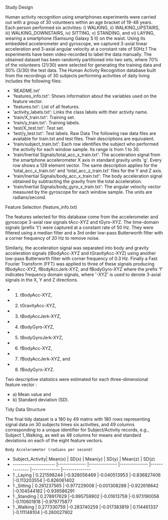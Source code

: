 Study Design

Human activity recognition using smartphones experiments were carried out with a group of 30 volunteers within an age bracket of 19-48 years. Each person performed six activities: i) WALKING, ii) WALKING_UPSTAIRS, iii) WALKING_DOWNSTAIRS, iv) SITTING, v) STANDING, and vi) LAYING, wearing a smartphone (Samsung Galaxy S II) on the waist. Using its embedded accelerometer and gyroscope, we captured 3-axial linear acceleration and 3-axial angular velocity at a constant rate of 50Hz.1
The experiments have been video-recorded to label the data manually. The obtained dataset has been randomly partitioned into two sets, where 70% of the volunteers (21/30) were selected for generating the training data and 30% (3/30) the test data. The Human Activity Recognition database built from the recordings of 30 subjects performing activities of daily living includes the following files:
- 'README.txt'
- 'features_info.txt': Shows information about the variables used on the feature vector.
- 'features.txt': List of all features.
- 'activity_labels.txt': Links the class labels with their activity name.
- 'train/X_train.txt': Training set.
- 'train/y_train.txt': Training labels.
- 'test/X_test.txt': Test set.
- 'test/y_test.txt': Test labels.
Raw Data
The following raw data files are available for train.txt and test files. Their descriptions are equivalent. 
- 'train/subject_train.txt': Each row identifies the subject who performed the activity for each window sample. Its range is from 1 to 30. 
- 'train/Inertial Signals/total_acc_x_train.txt': The acceleration signal from the smartphone accelerometer X axis in standard gravity units 'g'. Every row shows a 128 element vector. The same description applies for the 'total_acc_x_train.txt' and 'total_acc_z_train.txt' files for the Y and Z axis. 
- 'train/Inertial Signals/body_acc_x_train.txt': The body acceleration signal obtained by subtracting the gravity from the total acceleration. 
- 'train/Inertial Signals/body_gyro_x_train.txt': The angular velocity vector measured by the gyroscope for each window sample. The units are radians/second.
 
Feature Selection (feature_info.txt)

The features selected for this database come from the accelerometer and gyroscope 3-axial raw signals tAcc-XYZ and tGyro-XYZ. The time-domain signals (prefix 't') were captured at a constant rate of 50 Hz. They were filtered using a median filter and a 3rd order low-pass Butterworth filter with a corner frequency of 20 Hz to remove noise.  

Similarly, the acceleration signal was separated into body and gravity acceleration signals (tBodyAcc-XYZ and tGravityAcc-XYZ) using another low-pass Butterworth filter with corner frequency of 0.3 Hz. Finally a Fast Fourier Transform (FFT) was applied to three of these signals producing fBodyAcc-XYZ, fBodyAccJerk-XYZ, and fBodyGyro-XYZ  where the prefix  'f' indicates frequency domain signals, where '-XYZ' is used to denote 3-axial signals in the X, Y and Z directions.

- 1)	tBodyAcc-XYZ,
- 2)	tGravityAcc-XYZ,
- 3)	tBodyAccJerk-XYZ,
- 4)	tBodyGyro-XYZ,
- 5)	tBodyGyroJerk-XYZ,
- 6)	fBodyAcc-XYZ,
- 7)	fBodyAccJerk-XYZ, and
- 8)	fBodyGyro-XYZ.

Two descriptive statistics were estimated for each three-dimensional feature vector : 

- a)	Mean value and
- b)	Standard deviation (SD).

Tidy Data Structure

The final tidy dataset is a 180 by 49 matrix with 180 rows representing signal data on 30 subjects times six activities, and 49 columns corresponding to a unique identifier for Subject/Activity records, e.g., Subject 1_Walking, as well as 48 columns for means and standard deviations on each of the eight feature vectors.

 	Body Accelerometer (radians per second)
- Subject_Activity|	     Mean(x)     |	    SD(x)       |	    Mean(y)     |	    SD(y)       |	    Mean(z)     |	  SD(z)
- --------------------- |--------------  |-------------- |-------------- |-------------- |-------------- |--------------
- 1 _Laying	            | 0.221598244	|-0.928056469	|-0.040513953	|-0.836827406	|-0.113203554	|-0.826061402
- 1 _Sitting            |	0.261237565	|-0.977229008	|-0.001308288	|-0.922618642	|-0.104544182	|-0.939586291
- 1 _Standing	          | 0.278917629	|-0.995759902	|-0.01613759	 |-0.973190056	|-0.110601818	|-0.979775877
- 1 _Walking	           | 0.277330759	|-0.283740259	|-0.017383819	| 0.114461337	|-0.111148104	|-0.260027902



